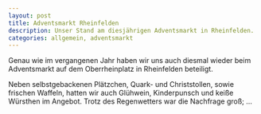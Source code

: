 ```yaml
---
layout: post
title: Adventsmarkt Rheinfelden
description: Unser Stand am diesjährigen Adventsmarkt in Rheinfelden.
categories: allgemein, adventsmarkt
---
```


<!-- ![Flyer der Kleiderbörse](/images/flyer-boerse-herbst-2017.jpg "Flyer der Kleiderbörse") -->

Genau wie im vergangenen Jahr haben wir uns auch diesmal wieder beim Adventsmarkt auf dem Oberrheinplatz in Rheinfelden beteiligt.

Neben selbstgebackenen Plätzchen, Quark- und Christstollen, sowie frischen Waffeln, hatten wir auch Glühwein, Kinderpunsch und keiße Würsthen im Angebot.
Trotz des Regenwetters war die Nachfrage groß; ...
